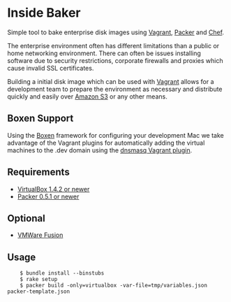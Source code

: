 Inside Baker
============

Simple tool to bake enterprise disk images using [Vagrant][1], [Packer][2]
and [Chef][3].

The enterprise environment often has different limitations than a public or
home networking environment. There can often be issues installing software
due to security restrictions, corporate firewalls and proxies which cause
invalid SSL certificates.

Building a initial disk image which can be used with [Vagrant][1] allows for a
development team to prepare the environment as necessary and distribute quickly
and easily over [Amazon S3][5] or any other means.

## Boxen Support
Using the [Boxen][6] framework for configuring your development Mac we take
advantage of the Vagrant plugins for automatically adding the virtual machines
to the .dev domain using the [dnsmasq Vagrant plugin][7].

## Requirements
* [VirtualBox 1.4.2 or newer][1]
* [Packer 0.5.1 or newer][2]

## Optional
* [VMWare Fusion][4]

## Usage

        $ bundle install --binstubs
        $ rake setup
        $ packer build -only=virtualbox -var-file=tmp/variables.json packer-template.json

[1]: http://vagrantup.com
[2]: http://packer.io
[3]: http://getchef.com
[4]: http://vmware.com
[5]: http://aws.amazon.com
[6]: http://boxen.github.com
[7]: https://github.com/mattes/vagrant-dnsmasq
